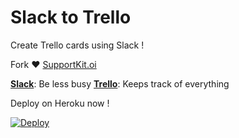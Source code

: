 **Slack to Trello**
=======

Create Trello cards using Slack !

Fork ♥ [SupportKit.oi](http://supportkit.io)

**[Slack](slack.com)**: Be less busy
**[Trello](trello.com)**: Keeps track of everything

Deploy on Heroku now !

[![Deploy](https://www.herokucdn.com/deploy/button.png)](https://heroku.com/deploy)

